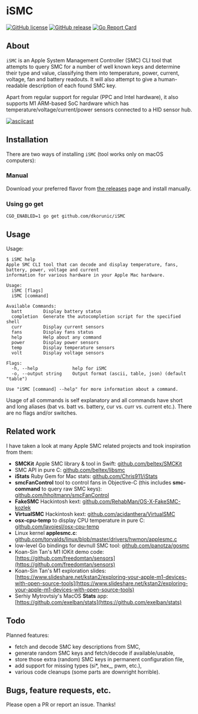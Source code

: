 # iSMC

[![GitHub license](https://img.shields.io/github/license/dkorunic/iSMC.svg)](https://github.com/dkorunic/iSMC/blob/master/LICENSE)
[![GitHub release](https://img.shields.io/github/release/dkorunic/iSMC.svg)](https://github.com/dkorunic/iSMC/releases/latest)
[![Go Report Card](https://goreportcard.com/badge/github.com/dkorunic/iSMC)](https://goreportcard.com/report/github.com/dkorunic/iSMC)

## About

`iSMC` is an Apple System Management Controller (SMC) CLI tool that attempts to query SMC for a number of well known keys and determine their type and value, classifying them into temperature, power, current, voltage, fan and battery readouts. It will also attempt to give a human-readable description of each found SMC key.

Apart from regular support for regular (PPC and Intel hardware), it also supports M1 ARM-based SoC hardware which has temperature/voltage/current/power sensors connected to a HID sensor hub.

[![asciicast](https://asciinema.org/a/iQPD6haQvqswJcCOaPAxhrGNr.svg)](https://asciinema.org/a/iQPD6haQvqswJcCOaPAxhrGNr)

## Installation

There are two ways of installing `iSMC` (tool works only on macOS computers):

### Manual

Download your preferred flavor from [the releases](https://github.com/dkorunic/iSMC/releases/latest) page and install manually.

### Using go get

```shell
CGO_ENABLED=1 go get github.com/dkorunic/iSMC
```

## Usage

Usage:

```shell
$ iSMC help
Apple SMC CLI tool that can decode and display temperature, fans, battery, power, voltage and current
information for various hardware in your Apple Mac hardware.

Usage:
  iSMC [flags]
  iSMC [command]

Available Commands:
  batt        Display battery status
  completion  Generate the autocompletion script for the specified shell
  curr        Display current sensors
  fans        Display fans status
  help        Help about any command
  power       Display power sensors
  temp        Display temperature sensors
  volt        Display voltage sensors

Flags:
  -h, --help             help for iSMC
  -o, --output string    Output format (ascii, table, json) (default "table")

Use "iSMC [command] --help" for more information about a command.
```

Usage of all commands is self explanatory and all commands have short and long aliases (bat vs. batt vs. battery, cur vs. curr vs. current etc.). There are no flags and/or switches.

## Related work

I have taken a look at many Apple SMC related projects and took inspiration from them:

- **SMCKit** Apple SMC library & tool in Swift: [github.com/beltex/SMCKit](/github.com/beltex/SMCKit)
- SMC API in pure C: [github.com/beltex/libsmc](https://github.com/beltex/libsmc)
- **iStats** Ruby Gem for Mac stats: [github.com/Chris911/iStats](https://github.com/Chris911/iStats)
- **smcFanControl** tool to control fans in Objective-C (this includes **smc-command** to query raw SMC keys): [github.com/hholtmann/smcFanControl](https://github.com/hholtmann/smcFanControl)
- **FakeSMC** Hackintosh kext: [github.com/RehabMan/OS-X-FakeSMC-kozlek](https://github.com/RehabMan/OS-X-FakeSMC-kozlek)
- **VirtualSMC** Hackintosh kext: [github.com/acidanthera/VirtualSMC](https://github.com/acidanthera/VirtualSMC)
- **osx-cpu-temp** to display CPU temperature in pure C: [github.com/lavoiesl/osx-cpu-temp](https://github.com/lavoiesl/osx-cpu-temp)
- Linux kernel **applesmc.c**: [github.com/torvalds/linux/blob/master/drivers/hwmon/applesmc.c](https://github.com/torvalds/linux/blob/master/drivers/hwmon/applesmc.c)
- low-level Go bindings for devnull SMC tool: [github.com/panotza/gosmc](https://github.com/panotza/gosmc)
- Koan-Sin Tan's M1 IOKit demo code: [https://github.com/freedomtan/sensors](https://github.com/freedomtan/sensors)
- Koan-Sin Tan's M1 exploration slides: [https://www.slideshare.net/kstan2/exploring-your-apple-m1-devices-with-open-source-tools](https://www.slideshare.net/kstan2/exploring-your-apple-m1-devices-with-open-source-tools)
- Serhiy Mytrovtsiy's MacOS **Stats** app: [https://github.com/exelban/stats](https://github.com/exelban/stats)

## Todo

Planned features:

- fetch and decode SMC key descriptions from SMC,
- generate random SMC keys and fetch/decode if available/usable,
- store those extra (random) SMC keys in permanent configuration file,
- add support for missing types (si\*, hex\_, pwm, etc.),
- various code cleanups (some parts are downright horrible).

## Bugs, feature requests, etc.

Please open a PR or report an issue. Thanks!
